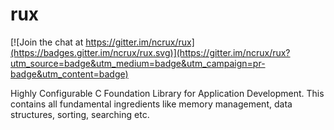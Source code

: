 # rux

[![Join the chat at https://gitter.im/ncrux/rux](https://badges.gitter.im/ncrux/rux.svg)](https://gitter.im/ncrux/rux?utm_source=badge&utm_medium=badge&utm_campaign=pr-badge&utm_content=badge)

Highly Configurable C Foundation Library for Application Development.
This contains all fundamental ingredients like memory management,
data structures, sorting, searching etc.
